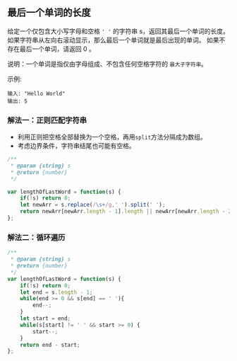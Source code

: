## 最后一个单词的长度


给定一个仅包含大小写字母和空格 `' '` 的字符串 s，返回其最后一个单词的长度。如果字符串从左向右滚动显示，那么最后一个单词就是最后出现的单词。
如果不存在最后一个单词，请返回 0 。

说明：一个单词是指仅由字母组成、不包含任何空格字符的 `最大子字符串`。

示例:

```
输入: "Hello World"
输出: 5
```

### 解法一：正则匹配字符串

* 利用正则把空格全部替换为一个空格，再用`split`方法分隔成为数组。
* 考虑边界条件，字符串结尾也可能有空格。
```js
/**
 * @param {string} s
 * @return {number}
 */

var lengthOfLastWord = function(s) {
    if(!s) return 0;
    let newArr = s.replace(/\s+/g,' ').split(' ');
    return newArr[newArr.length - 1].length || newArr[newArr.length - 2].length;
};
```

### 解法二：循环遍历

```js
/**
 * @param {string} s
 * @return {number}
 */
var lengthOfLastWord = function(s) {
    if(!s) return 0;
    let end = s.length - 1;
    while(end >= 0 && s[end] == ' '){
        end--;
    }
    let start = end;
    while(s[start] != ' ' && start >= 0) {
        start--;
    }
    return end - start;
};
```
